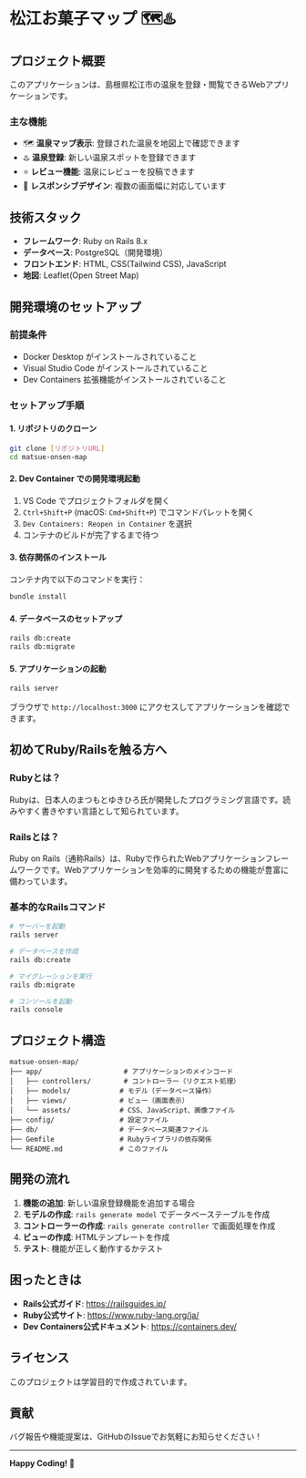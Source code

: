 # 松江お菓子マップ 🗺️♨️

## プロジェクト概要

このアプリケーションは、島根県松江市の温泉を登録・閲覧できるWebアプリケーションです。

### 主な機能
- 🗺️ **温泉マップ表示**: 登録された温泉を地図上で確認できます
- ♨️ **温泉登録**: 新しい温泉スポットを登録できます
- ⭐ **レビュー機能**: 温泉にレビューを投稿できます
- 📱 **レスポンシブデザイン**: 複数の画面幅に対応しています

## 技術スタック

- **フレームワーク**: Ruby on Rails 8.x
- **データベース**: PostgreSQL（開発環境）
- **フロントエンド**: HTML, CSS(Tailwind CSS), JavaScript
- **地図**: Leaflet(Open Street Map)

## 開発環境のセットアップ

### 前提条件
- Docker Desktop がインストールされていること
- Visual Studio Code がインストールされていること
- Dev Containers 拡張機能がインストールされていること

### セットアップ手順

#### 1. リポジトリのクローン
```bash
git clone [リポジトリURL]
cd matsue-onsen-map
```

#### 2. Dev Container での開発環境起動
1. VS Code でプロジェクトフォルダを開く
2. `Ctrl+Shift+P` (macOS: `Cmd+Shift+P`) でコマンドパレットを開く
3. `Dev Containers: Reopen in Container` を選択
4. コンテナのビルドが完了するまで待つ

#### 3. 依存関係のインストール
コンテナ内で以下のコマンドを実行：
```bash
bundle install
```

#### 4. データベースのセットアップ
```bash
rails db:create
rails db:migrate
```

#### 5. アプリケーションの起動
```bash
rails server
```

ブラウザで `http://localhost:3000` にアクセスしてアプリケーションを確認できます。

## 初めてRuby/Railsを触る方へ

### Rubyとは？
Rubyは、日本人のまつもとゆきひろ氏が開発したプログラミング言語です。読みやすく書きやすい言語として知られています。

### Railsとは？
Ruby on Rails（通称Rails）は、Rubyで作られたWebアプリケーションフレームワークです。Webアプリケーションを効率的に開発するための機能が豊富に備わっています。

### 基本的なRailsコマンド
```bash
# サーバーを起動
rails server

# データベースを作成
rails db:create

# マイグレーションを実行
rails db:migrate

# コンソールを起動
rails console
```

## プロジェクト構造

```
matsue-onsen-map/
├── app/                    # アプリケーションのメインコード
│   ├── controllers/        # コントローラー（リクエスト処理）
│   ├── models/            # モデル（データベース操作）
│   ├── views/             # ビュー（画面表示）
│   └── assets/            # CSS、JavaScript、画像ファイル
├── config/                # 設定ファイル
├── db/                    # データベース関連ファイル
├── Gemfile                # Rubyライブラリの依存関係
└── README.md              # このファイル
```

## 開発の流れ

1. **機能の追加**: 新しい温泉登録機能を追加する場合
2. **モデルの作成**: `rails generate model` でデータベーステーブルを作成
3. **コントローラーの作成**: `rails generate controller` で画面処理を作成
4. **ビューの作成**: HTMLテンプレートを作成
5. **テスト**: 機能が正しく動作するかテスト

## 困ったときは

- **Rails公式ガイド**: https://railsguides.jp/
- **Ruby公式サイト**: https://www.ruby-lang.org/ja/
- **Dev Containers公式ドキュメント**: https://containers.dev/

## ライセンス

このプロジェクトは学習目的で作成されています。

## 貢献

バグ報告や機能提案は、GitHubのIssueでお気軽にお知らせください！

---

**Happy Coding! 🚀**
